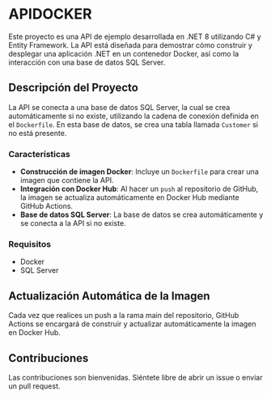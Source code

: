 # APIDOCKER

Este proyecto es una API de ejemplo desarrollada en .NET 8 utilizando C# y Entity Framework. La API está diseñada para demostrar cómo construir y desplegar una aplicación .NET en un contenedor Docker, así como la interacción con una base de datos SQL Server.

## Descripción del Proyecto

La API se conecta a una base de datos SQL Server, la cual se crea automáticamente si no existe, utilizando la cadena de conexión definida en el `Dockerfile`. En esta base de datos, se crea una tabla llamada `Customer` si no está presente.

### Características

- **Construcción de imagen Docker**: Incluye un `Dockerfile` para crear una imagen que contiene la API.
- **Integración con Docker Hub**: Al hacer un `push` al repositorio de GitHub, la imagen se actualiza automáticamente en Docker Hub mediante GitHub Actions.
- **Base de datos SQL Server**: La base de datos se crea automáticamente y se conecta a la API si no existe.

### Requisitos

- Docker
- SQL Server

## Actualización Automática de la Imagen
Cada vez que realices un push a la rama main del repositorio, GitHub Actions se encargará de construir y actualizar automáticamente la imagen en Docker Hub.

## Contribuciones
Las contribuciones son bienvenidas. Siéntete libre de abrir un issue o enviar un pull request.
